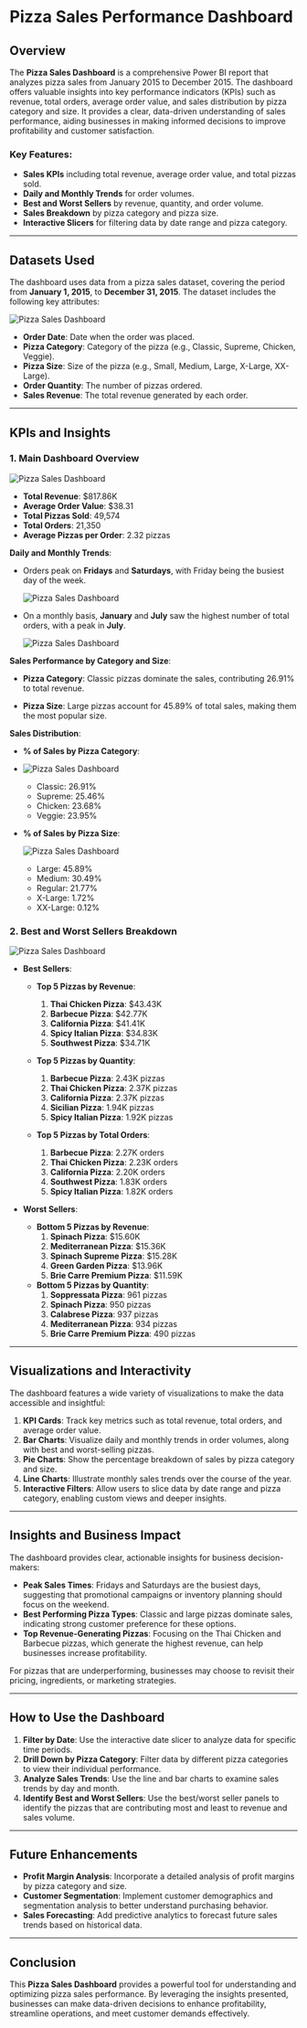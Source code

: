 
# **Pizza Sales Performance Dashboard**

## **Overview**

The **Pizza Sales Dashboard** is a comprehensive Power BI report that analyzes pizza sales from January 2015 to December 2015. The dashboard offers valuable insights into key performance indicators (KPIs) such as revenue, total orders, average order value, and sales distribution by pizza category and size. It provides a clear, data-driven understanding of sales performance, aiding businesses in making informed decisions to improve profitability and customer satisfaction.

### **Key Features:**
- **Sales KPIs** including total revenue, average order value, and total pizzas sold.
- **Daily and Monthly Trends** for order volumes.
- **Best and Worst Sellers** by revenue, quantity, and order volume.
- **Sales Breakdown** by pizza category and pizza size.
- **Interactive Slicers** for filtering data by date range and pizza category.

---

## **Datasets Used**

The dashboard uses data from a pizza sales dataset, covering the period from **January 1, 2015**, to **December 31, 2015**. The dataset includes the following key attributes:

![Pizza Sales Dashboard](https://github.com/Ramya-Ramesetty/Pizza-Sales-Analysis-Dashboard/blob/main/pizza%20assets/Dashboard-1.png)

- **Order Date**: Date when the order was placed.
- **Pizza Category**: Category of the pizza (e.g., Classic, Supreme, Chicken, Veggie).
- **Pizza Size**: Size of the pizza (e.g., Small, Medium, Large, X-Large, XX-Large).
- **Order Quantity**: The number of pizzas ordered.
- **Sales Revenue**: The total revenue generated by each order.

---

## **KPIs and Insights**

### 1. **Main Dashboard Overview**
![Pizza Sales Dashboard](https://github.com/Ramya-Ramesetty/Pizza-Sales-Analysis-Dashboard/blob/main/pizza%20assets/KPI-1.png)
   - **Total Revenue**: $817.86K
   - **Average Order Value**: $38.31
   - **Total Pizzas Sold**: 49,574
   - **Total Orders**: 21,350
   - **Average Pizzas per Order**: 2.32 pizzas

   **Daily and Monthly Trends**:
  
   - Orders peak on **Fridays** and **Saturdays**, with Friday being the busiest day of the week.
     
     ![Pizza Sales Dashboard](https://github.com/Ramya-Ramesetty/Pizza-Sales-Analysis-Dashboard/blob/main/pizza%20assets/daily_trends_total_orders.png)
     
   - On a monthly basis, **January** and **July** saw the highest number of total orders, with a peak in **July**.

     ![Pizza Sales Dashboard](https://github.com/Ramya-Ramesetty/Pizza-Sales-Analysis-Dashboard/blob/main/pizza%20assets/monthly_trends_total_orders.png)
     
   **Sales Performance by Category and Size**:
   - **Pizza Category**: Classic pizzas dominate the sales, contributing 26.91% to total revenue.
     
   - **Pizza Size**: Large pizzas account for 45.89% of total sales, making them the most popular size.

   **Sales Distribution**:
   - **% of Sales by Pizza Category**:
   - 
       ![Pizza Sales Dashboard](https://github.com/Ramya-Ramesetty/Pizza-Sales-Analysis-Dashboard/blob/main/pizza%20assets/pizza_category.png)
     
     - Classic: 26.91%
     - Supreme: 25.46%
     - Chicken: 23.68%
     - Veggie: 23.95%
   - **% of Sales by Pizza Size**:
      
       ![Pizza Sales Dashboard](https://github.com/Ramya-Ramesetty/Pizza-Sales-Analysis-Dashboard/blob/main/pizza%20assets/pizza_size.png)
     
     - Large: 45.89%
     - Medium: 30.49%
     - Regular: 21.77%
     - X-Large: 1.72%
     - XX-Large: 0.12%

### 2. **Best and Worst Sellers Breakdown**

![Pizza Sales Dashboard](https://github.com/Ramya-Ramesetty/Pizza-Sales-Analysis-Dashboard/blob/main/pizza%20assets/Dashboard-2.png)

   - **Best Sellers**:
     - **Top 5 Pizzas by Revenue**:
       
       1. **Thai Chicken Pizza**: $43.43K
       2. **Barbecue Pizza**: $42.77K
       3. **California Pizza**: $41.41K
       4. **Spicy Italian Pizza**: $34.83K
       5. **Southwest Pizza**: $34.71K
     - **Top 5 Pizzas by Quantity**:
       1. **Barbecue Pizza**: 2.43K pizzas
       2. **Thai Chicken Pizza**: 2.37K pizzas
       3. **California Pizza**: 2.37K pizzas
       4. **Sicilian Pizza**: 1.94K pizzas
       5. **Spicy Italian Pizza**: 1.92K pizzas
     - **Top 5 Pizzas by Total Orders**:
       1. **Barbecue Pizza**: 2.27K orders
       2. **Thai Chicken Pizza**: 2.23K orders
       3. **California Pizza**: 2.20K orders
       4. **Southwest Pizza**: 1.83K orders
       5. **Spicy Italian Pizza**: 1.82K orders

   - **Worst Sellers**:
     - **Bottom 5 Pizzas by Revenue**:
       1. **Spinach Pizza**: $15.60K
       2. **Mediterranean Pizza**: $15.36K
       3. **Spinach Supreme Pizza**: $15.28K
       4. **Green Garden Pizza**: $13.96K
       5. **Brie Carre Premium Pizza**: $11.59K
     - **Bottom 5 Pizzas by Quantity**:
       1. **Soppressata Pizza**: 961 pizzas
       2. **Spinach Pizza**: 950 pizzas
       3. **Calabrese Pizza**: 937 pizzas
       4. **Mediterranean Pizza**: 934 pizzas
       5. **Brie Carre Premium Pizza**: 490 pizzas

---

## **Visualizations and Interactivity**

The dashboard features a wide variety of visualizations to make the data accessible and insightful:
1. **KPI Cards**: Track key metrics such as total revenue, total orders, and average order value.
2. **Bar Charts**: Visualize daily and monthly trends in order volumes, along with best and worst-selling pizzas.
3. **Pie Charts**: Show the percentage breakdown of sales by pizza category and size.
4. **Line Charts**: Illustrate monthly sales trends over the course of the year.
5. **Interactive Filters**: Allow users to slice data by date range and pizza category, enabling custom views and deeper insights.

---

## **Insights and Business Impact**

The dashboard provides clear, actionable insights for business decision-makers:
- **Peak Sales Times**: Fridays and Saturdays are the busiest days, suggesting that promotional campaigns or inventory planning should focus on the weekend.
- **Best Performing Pizza Types**: Classic and large pizzas dominate sales, indicating strong customer preference for these options.
- **Top Revenue-Generating Pizzas**: Focusing on the Thai Chicken and Barbecue pizzas, which generate the highest revenue, can help businesses increase profitability.

For pizzas that are underperforming, businesses may choose to revisit their pricing, ingredients, or marketing strategies.

---

## **How to Use the Dashboard**

1. **Filter by Date**: Use the interactive date slicer to analyze data for specific time periods.
2. **Drill Down by Pizza Category**: Filter data by different pizza categories to view their individual performance.
3. **Analyze Sales Trends**: Use the line and bar charts to examine sales trends by day and month.
4. **Identify Best and Worst Sellers**: Use the best/worst seller panels to identify the pizzas that are contributing most and least to revenue and sales volume.

---

## **Future Enhancements**

- **Profit Margin Analysis**: Incorporate a detailed analysis of profit margins by pizza category and size.
- **Customer Segmentation**: Implement customer demographics and segmentation analysis to better understand purchasing behavior.
- **Sales Forecasting**: Add predictive analytics to forecast future sales trends based on historical data.

---

## **Conclusion**

This **Pizza Sales Dashboard** provides a powerful tool for understanding and optimizing pizza sales performance. By leveraging the insights presented, businesses can make data-driven decisions to enhance profitability, streamline operations, and meet customer demands effectively.
